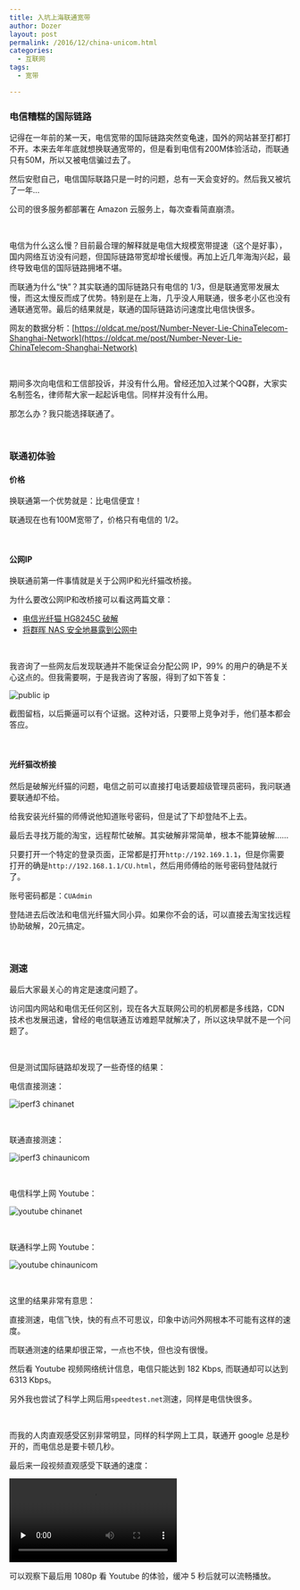 ```yaml
---
title: 入坑上海联通宽带
author: Dozer
layout: post
permalink: /2016/12/china-unicom.html
categories:
  - 互联网
tags:
  - 宽带

---
```


### 电信糟糕的国际链路

记得在一年前的某一天，电信宽带的国际链路突然变龟速，国外的网站甚至打都打不开。本来去年年底就想换联通宽带的，但是看到电信有200M体验活动，而联通只有50M，所以又被电信骗过去了。

然后安慰自己，电信国际联路只是一时的问题，总有一天会变好的。然后我又被坑了一年…

公司的很多服务都部署在 Amazon 云服务上，每次查看简直崩溃。

&nbsp;

电信为什么这么慢？目前最合理的解释就是电信大规模宽带提速（这个是好事），国内网络互访没有问题，但国际链路带宽却增长缓慢。再加上近几年海淘兴起，最终导致电信的国际链路拥堵不堪。

而联通为什么“快”？其实联通的国际链路只有电信的 1/3，但是联通宽带发展太慢，而这太慢反而成了优势。特别是在上海，几乎没人用联通，很多老小区也没有通联通宽带。最后的结果就是，联通的国际链路访问速度比电信快很多。

网友的数据分析：[https://oldcat.me/post/Number-Never-Lie-ChinaTelecom-Shanghai-Network](https://oldcat.me/post/Number-Never-Lie-ChinaTelecom-Shanghai-Network)

&nbsp;

期间多次向电信和工信部投诉，并没有什么用。曾经还加入过某个QQ群，大家实名制签名，律师帮大家一起起诉电信。同样并没有什么用。

那怎么办？我只能选择联通了。

<!--more-->

&nbsp;

### 联通初体验

#### 价格

换联通第一个优势就是：比电信便宜！

联通现在也有100M宽带了，价格只有电信的 1/2。

&nbsp;

#### 公网IP

换联通前第一件事情就是关于公网IP和光纤猫改桥接。

为什么要改公网IP和改桥接可以看这两篇文章：

* [电信光纤猫 HG8245C 破解](/2014/08/hack-hg8245c.html)
* [将群晖 NAS 安全地暴露到公网中](/2016/03/synology-nas-network-setting.html)

&nbsp;

我咨询了一些网友后发现联通并不能保证会分配公网 IP，99% 的用户的确是不关心这点的。但我需要啊，于是我咨询了客服，得到了如下答复：

![public ip](/uploads/2016/12/unicom-service.png)

截图留档，以后撕逼可以有个证据。这种对话，只要带上竞争对手，他们基本都会答应。

&nbsp;

#### 光纤猫改桥接

然后是破解光纤猫的问题，电信之前可以直接打电话要超级管理员密码，我问联通要联通却不给。

给我安装光纤猫的师傅说他知道账号密码，但是试了下却登陆不上去。

最后去寻找万能的淘宝，远程帮忙破解。其实破解非常简单，根本不能算破解……

只要打开一个特定的登录页面，正常都是打开`http://192.169.1.1`，但是你需要打开的确是`http://192.168.1.1/CU.html`，然后用师傅给的账号密码登陆就行了。

账号密码都是：`CUAdmin`

登陆进去后改法和电信光纤猫大同小异。如果你不会的话，可以直接去淘宝找远程协助破解，20元搞定。

&nbsp;

### 测速

最后大家最关心的肯定是速度问题了。

访问国内网站和电信无任何区别，现在各大互联网公司的机房都是多线路，CDN技术也发展迅速，曾经的电信联通互访难题早就解决了，所以这块早就不是一个问题了。

&nbsp;

但是测试国际链路却发现了一些奇怪的结果：

电信直接测速：

![iperf3 chinanet](/uploads/2016/12/iperf3-chinanet.png)

&nbsp;

联通直接测速：

![iperf3 chinaunicom](/uploads/2016/12/iperf3-chinaunicom.png)

&nbsp;

电信科学上网 Youtube：

![youtube chinanet](/uploads/2016/12/youtube-chinanet.png)

&nbsp;

联通科学上网 Youtube：

![youtube chinaunicom](/uploads/2016/12/youtube-chinaunicom.png)

&nbsp;

这里的结果非常有意思：

直接测速，电信飞快，快的有点不可思议，印象中访问外网根本不可能有这样的速度。

而联通测速的结果却很正常，一点也不快，但也没有很慢。

然后看 Youtube 视频网络统计信息，电信只能达到 182 Kbps, 而联通却可以达到 6313 Kbps。

另外我也尝试了科学上网后用`speedtest.net`测速，同样是电信快很多。

&nbsp;

而我的人肉直观感受区别非常明显，同样的科学网上工具，联通开 google 总是秒开的，而电信总是要卡顿几秒。

最后来一段视频直观感受下联通的速度：

<video src="/uploads/2016/12/cu-demo.mp4" controls preload="none">
  你的浏览器不支持 <code>video</code> 标签.
</video>

可以观察下最后用 1080p 看 Youtube 的体验，缓冲 5 秒后就可以流畅播放。
